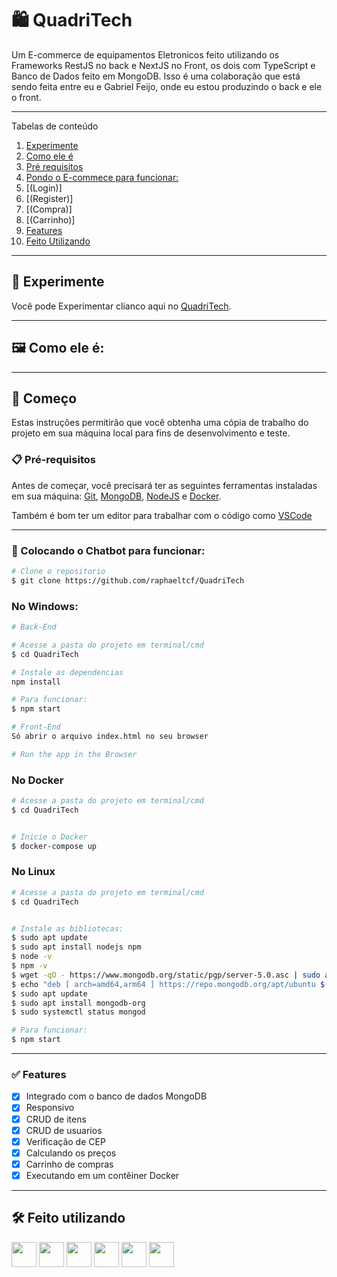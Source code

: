 # 🛍 QuadriTech

Um E-commerce de equipamentos Eletronicos feito utilizando os Frameworks RestJS no back e NextJS no Front, os dois com TypeScript e Banco de Dados feito em MongoDB.
Isso é uma colaboração que está sendo feita entre eu e Gabriel Feijo, onde eu estou produzindo o back e ele o front.

---

Tabelas de conteúdo

1.  [Experimente](#expearimente)
2.  [Como ele é](#front)
3.  [Pré requisitos](#prerequisitos)
4.  [Pondo o E-commece para funcionar:](#funcionando)
5.  [(Login)]
6.  [(Register)]
7.  [(Compra)]
8.  [(Carrinho)]
9.  [Features](#features)
10. [Feito Utilizando](#built)

---

<div id='experimente'/>

## 👾 Experimente

Você pode Experimentar clianco aqui no [QuadriTech]().

---

<div id='front'/>

## 🖼 Como ele é:

---

<div id='prerequisitos'/>

## 🚀 Começo

Estas instruções permitirão que você obtenha uma cópia de trabalho do projeto em sua máquina local para fins de desenvolvimento e teste.

### 📋 Pré-requisitos

Antes de começar, você precisará ter as seguintes ferramentas instaladas em sua máquina:
[Git](https://git-scm.com),
[MongoDB](https://www.mongodb.com/),
[NodeJS](https://nodejs.org/en) e
[Docker](https://www.docker.com/).

Também é bom ter um editor para trabalhar com o código como [VSCode](https://code.visualstudio.com/)

---

<div id='funcionando'/>

### 🎲 Colocando o Chatbot para funcionar:

```bash
# Clone o repositorio
$ git clone https://github.com/raphaeltcf/QuadriTech
```

### No Windows:

```bash
# Back-End

# Acesse a pasta do projeto em terminal/cmd
$ cd QuadriTech

# Instale as dependencias
npm install

# Para funcionar:
$ npm start

# Front-End
Só abrir o arquivo index.html no seu browser

# Run the app in the Browser
```

### No Docker

```bash
# Acesse a pasta do projeto em terminal/cmd
$ cd QuadriTech


# Inicie o Docker
$ docker-compose up


```

### No Linux

```bash
# Acesse a pasta do projeto em terminal/cmd
$ cd QuadriTech


# Instale as bibliotecas:
$ sudo apt update
$ sudo apt install nodejs npm
$ node -v
$ npm -v
$ wget -qO - https://www.mongodb.org/static/pgp/server-5.0.asc | sudo apt-key add -
$ echo "deb [ arch=amd64,arm64 ] https://repo.mongodb.org/apt/ubuntu $(lsb_release -cs)/mongodb-org/5.0 multiverse" | sudo tee /etc/apt/sources.list.d/mongodb-org-5.0.list
$ sudo apt update
$ sudo apt install mongodb-org
$ sudo systemctl status mongod

# Para funcionar:
$ npm start

```

---

<div id='features'/>

### ✅ Features

- [x] Integrado com o banco de dados MongoDB
- [x] Responsivo
- [x] CRUD de itens
- [x] CRUD de usuarios
- [x] Verificação de CEP
- [x] Calculando os preços
- [x] Carrinho de compras
- [x] Executando em um contêiner Docker

---

<div id='built'/>

## 🛠️ Feito utilizando

<img src="https://cdn.jsdelivr.net/gh/devicons/devicon/icons/nodejs/nodejs-original.svg" width="40" height="40" /> <img src="https://cdn.jsdelivr.net/gh/devicons/devicon/icons/nestjs/nestjs-plain.svg" width="40" height="40" /> <img src="https://cdn.jsdelivr.net/gh/devicons/devicon/icons/nextjs/nextjs-line.svg" width="40" height="40" /> <img src="https://cdn.jsdelivr.net/gh/devicons/devicon/icons/typescript/typescript-original.svg" width="40" height="40" /> <img src="https://cdn.jsdelivr.net/gh/devicons/devicon/icons/docker/docker-original.svg" width="40" height="40" /> <img src="https://cdn.jsdelivr.net/gh/devicons/devicon/icons/mongodb/mongodb-original.svg" width="40" height="40" />
